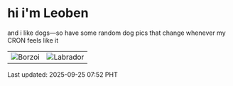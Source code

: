 # hi i'm Leoben

and i like dogs—so have some random dog pics that change whenever my CRON feels like it

|  |  |
|--------|----------|
| ![Borzoi](https://random-dog-vercel.vercel.app/api/random-borzoi?v=1758757964) | ![Labrador](https://random-dog-vercel.vercel.app/api/random-labrador?v=1758757964) |

Last updated: 2025-09-25 07:52 PHT
